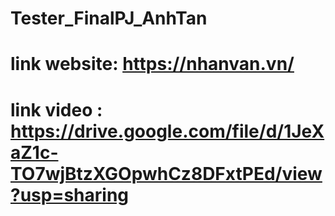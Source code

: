 # Tester_FinalPJ_AnhTan
# link website: https://nhanvan.vn/
# link video  : https://drive.google.com/file/d/1JeXaZ1c-TO7wjBtzXGOpwhCz8DFxtPEd/view?usp=sharing


